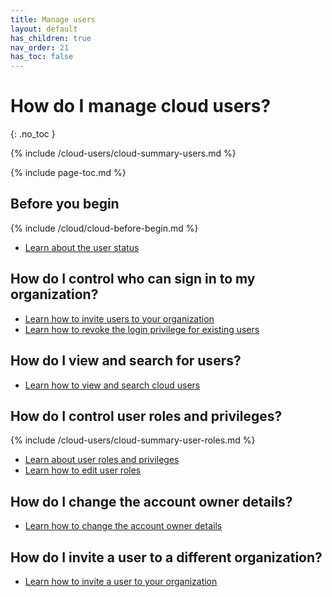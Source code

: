 ```yaml
---
title: Manage users
layout: default
has_children: true
nav_order: 21
has_toc: false
---
```


# How do I manage cloud users?
{: .no_toc }

{% include /cloud-users/cloud-summary-users.md %}

{% include page-toc.md %}

## Before you begin

{% include /cloud/cloud-before-begin.md %}
* [Learn about the user status](/docs/cloud/cloud-users/cloud-ref-user-status)

## How do I control who can sign in to my organization?

* [Learn how to invite users to your organization](/docs/cloud/cloud-users/cloud-user-invite)
* [Learn how to revoke the login privilege for existing users](/docs/cloud/cloud-users/cloud-user-deactivate)

## How do I view and search for users?

* [Learn how to view and search cloud users](/docs/cloud/cloud-users/cloud-users-view-search)

## How do I control user roles and privileges?

{% include /cloud-users/cloud-summary-user-roles.md %}

* [Learn about user roles and privileges](/docs/cloud/cloud-users/cloud-ref-user-roles)
* [Learn how to edit user roles](/docs/cloud/cloud-users/cloud-user-edit-role)

## How do I change the account owner details?

* [Learn how to change the account owner details](/docs/cloud/cloud-users/cloud-user-edit-details)

## How do I invite a user to a different organization?

* [Learn how to invite a user to your organization](/docs/cloud/cloud-users/cloud-user-invite)
